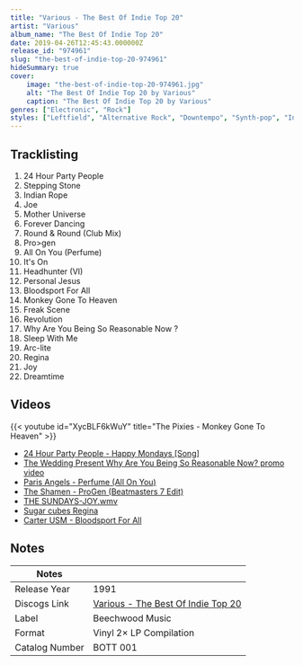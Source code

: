```yaml
---
title: "Various - The Best Of Indie Top 20"
artist: "Various"
album_name: "The Best Of Indie Top 20"
date: 2019-04-26T12:45:43.000000Z
release_id: "974961"
slug: "the-best-of-indie-top-20-974961"
hideSummary: true
cover:
    image: "the-best-of-indie-top-20-974961.jpg"
    alt: "The Best Of Indie Top 20 by Various"
    caption: "The Best Of Indie Top 20 by Various"
genres: ["Electronic", "Rock"]
styles: ["Leftfield", "Alternative Rock", "Downtempo", "Synth-pop", "Indie Rock"]
---
```


## Tracklisting
1. 24 Hour Party People
2. Stepping Stone
3. Indian Rope
4. Joe
5. Mother Universe
6. Forever Dancing
7. Round & Round (Club Mix)
8. Pro>gen
9. All On You (Perfume)
10. It's On
11. Headhunter (VI)
12. Personal Jesus
13. Bloodsport For All
14. Monkey Gone To Heaven
15. Freak Scene
16. Revolution
17. Why Are You Being So Reasonable Now ?
18. Sleep With Me
19. Arc-lite
20. Regina
21. Joy
22. Dreamtime




## Videos
{{< youtube id="XycBLF6kWuY" title="The Pixies - Monkey Gone To Heaven" >}}
- [24 Hour Party People - Happy Mondays [Song]](https://www.youtube.com/watch?v=N7sa9r0mvBs)
- [The Wedding Present Why Are You Being So Reasonable Now? promo video](https://www.youtube.com/watch?v=NEjiGjVyFPc)
- [Paris Angels - Perfume (All On You)](https://www.youtube.com/watch?v=x-iUiIL1oLI)
- [The Shamen - ProGen (Beatmasters 7 Edit)](https://www.youtube.com/watch?v=U8Stq8mhLas)
- [THE SUNDAYS-JOY.wmv](https://www.youtube.com/watch?v=FjoIRnJB2IA)
- [Sugar cubes Regina](https://www.youtube.com/watch?v=PznnQ9nhWFU)
- [Carter USM - Bloodsport For All](https://www.youtube.com/watch?v=IVZyuciwQn4)

## Notes
| Notes          |             |
| ---------------| ----------- |
| Release Year   | 1991 |
| Discogs Link   | [Various - The Best Of Indie Top 20](https://www.discogs.com/release/974961-Various-The-Best-Of-Indie-Top-20) |
| Label          | Beechwood Music |
| Format         | Vinyl 2× LP Compilation |
| Catalog Number | BOTT 001 |
